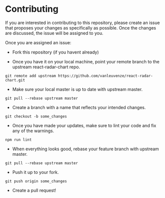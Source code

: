 # Contributing

If you are interested in contributing to this repository, please create an issue that proposes your changes as specifically as possible.
Once the changes are discussed, the issue will be assigned to you.

Once you are assigned an issue:

* Fork this repository (if you havent already)

* Once you have it on your local machine, point your remote branch to the upstream react-radar-chart repo.
```
git remote add upstream https://github.com/vanleuvenze/react-radar-chart.git
```

* Make sure your local master is up to date with upstream master.
```
git pull --rebase upstream master
```

* Create a branch with a name that reflects your intended changes.
```
git checkout -b some_changes
```

* Once you have made your updates, make sure to lint your code and fix any of the warnings.
```
npm run lint
```

* When everything looks good, rebase your feature branch with upstream master.
```
git pull --rebase upstream master
```

* Push it up to your fork.
```
git push origin some_changes
```

* Create a pull request!

